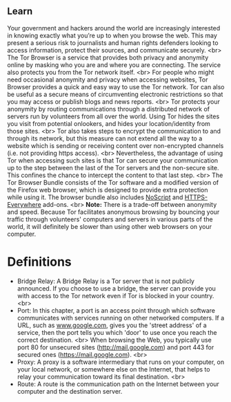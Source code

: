 
## Learn


Your government and hackers around the world are increasingly interested in knowing exactly what you’re up to when you browse the web. This may present a serious risk to journalists and human rights defenders looking to access information, protect their sources, and communicate securely.
&lt;br&gt;
The Tor Browser is a service that provides both privacy and anonymity online by masking who you are and where you are connecting. The service also protects you from the Tor network itself.
&lt;br&gt;
For people who might need occasional anonymity and privacy when accessing websites, Tor Browser provides a quick and easy way to use the Tor network.
Tor can also be useful as a secure means of circumventing electronic restrictions so that you may access or publish blogs and news reports.
&lt;br&gt;
Tor protects your anonymity by routing communications through a distributed network of servers run by volunteers from all over the world. Using Tor hides the sites you visit from potential onlookers, and hides your location/identity from those sites.
&lt;br&gt;
Tor also takes steps to encrypt the communication to and through its network, but this measure can not extend all the way to a website which is sending or receiving content over non-encrypted channels (i.e. not providing https access).
&lt;br&gt;
Nevertheless, the advantage of using Tor when accessing such sites is that Tor can secure your communication up to the step between the last of the Tor servers and the non-secure site. This confines the chance to intercept the content to that last step.
&lt;br&gt;
The Tor Browser Bundle consists of the Tor software and a modified version of the Firefox web browser, which is designed to provide extra protection while using it. The browser bundle also includes [NoScript](https://securityinabox.org/en/guide/firefox/windows#801t) and [HTTPS-Everywhere](https://securityinabox.org/en/guide/firefox/windows#804) add-ons.
&lt;br&gt;
**Note:** There is a trade-off between anonymity and speed. Because Tor facilitates anonymous browsing by bouncing your traffic through volunteers&#39; computers and servers in various parts of the world, it will definitely be slower than using other web browsers on your computer.

# Definitions
- Bridge Relay: A Bridge Relay is a Tor server that is not publicly announced. If you choose to use a bridge, the server can provide you with access to the Tor network even if Tor is blocked in your country.
&lt;br&gt;
- Port: In this chapter, a port is an access point through which software communicates with services running on other networked computers. If a URL, such as www.google.com, gives you the &#39;street address&#39; of a service, then the port tells you which &#39;door&#39; to use once you reach the correct destination.
&lt;br&gt;
When browsing the Web, you typically use port 80 for unsecured sites (http://mail.google.com) and port 443 for secured ones (https://mail.google.com).
&lt;br&gt;
- Proxy: A proxy is a software intermediary that runs on your computer, on your local network, or somewhere else on the Internet, that helps to relay your communication toward its final destination.
&lt;br&gt;
- Route: A route is the communication path on the Internet between your computer and the destination server.
